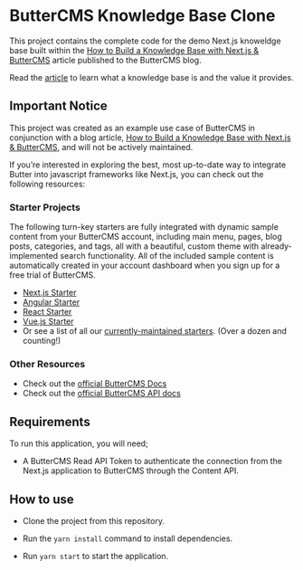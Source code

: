 # ButterCMS Knowledge Base Clone

This project contains the complete code for the demo Next.js knoweldge base built within the [How to Build a Knowledge Base with Next.js & ButterCMS](https://buttercms.com/blog/nextjs-knowledge-base-tutorial/) article published to the ButterCMS blog. 

Read the [article](https://buttercms.com/blog/nextjs-knowledge-base-tutorial/) to learn what a knowledge base is and the value it provides.

## Important Notice
This project was created as an example use case of ButterCMS in conjunction with a blog article, [How to Build a Knowledge Base with Next.js & ButterCMS](https://buttercms.com/blog/nextjs-knowledge-base-tutorial/), and will not be actively maintained. 

If you’re interested in exploring the best, most up-to-date way to integrate Butter into javascript frameworks like Next.js, you can check out the following resources:

### Starter Projects

The following turn-key starters are fully integrated with dynamic sample content from your ButterCMS account, including main menu, pages, blog posts, categories, and tags, all with a beautiful, custom theme with already-implemented search functionality. All of the included sample content is automatically created in your account dashboard when you sign up for a free trial of ButterCMS.
- [Next.js Starter](https://buttercms.com/starters/nextjs-starter-project/)
- [Angular Starter](https://buttercms.com/starters/angular-starter-project/)
- [React Starter](https://buttercms.com/starters/react-starter-project/)
- [Vue.js Starter](https://buttercms.com/starters/vuejs-starter-project/)
- Or see a list of all our [currently-maintained starters](https://buttercms.com/starters/). (Over a dozen and counting!)

### Other Resources
- Check out the [official ButterCMS Docs](https://buttercms.com/docs/)
- Check out the [official ButterCMS API docs](https://buttercms.com/docs/api/)

## Requirements

To run this application, you will need;

- A ButterCMS Read API Token to authenticate the connection from the Next.js application to ButterCMS through the Content API.

## How to use

- Clone the project from this repository.

- Run the `yarn install` command to install dependencies.

- Run `yarn start` to start the application.
